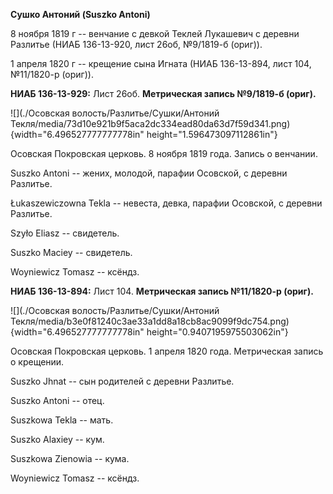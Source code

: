**Сушко Антоний (Suszko Antoni)**

8 ноября 1819 г -- венчание с девкой Теклей Лукашевич с деревни Разлитье
(НИАБ 136-13-920, лист 26об, №9/1819-б (ориг)).

1 апреля 1820 г -- крещение сына Игната (НИАБ 136-13-894, лист 104,
№11/1820-р (ориг)).

**НИАБ 136-13-929:** Лист 26об. **Метрическая запись №9/1819-б (ориг).**

![](./Осовская волость/Разлитье/Сушки/Антоний Текля/media/73d10e921b9f5aca2dc334ead80da63d7f59d341.png){width="6.496527777777778in"
height="1.596473097112861in"}

Осовская Покровская церковь. 8 ноября 1819 года. Запись о венчании.

Suszko Antoni -- жених, молодой, парафии Осовской, с деревни Разлитье.

Łukaszewiczowna Tekla -- невеста, девка, парафии Осовской, с деревни
Разлитье.

Szyło Eliasz -- свидетель.

Suszko Maciey -- свидетель.

Woyniewicz Tomasz -- ксёндз.

**НИАБ 136-13-894:** Лист 104. **Метрическая запись №11/1820-р (ориг).**

![](./Осовская волость/Разлитье/Сушки/Антоний Текля/media/b3e0f81240c3ae33a1dd8a18cb8ac9099f9dc754.png){width="6.496527777777778in"
height="0.9407195975503062in"}

Осовская Покровская церковь. 1 апреля 1820 года. Метрическая запись о
крещении.

Suszko Jhnat -- сын родителей с деревни Разлитье.

Suszko Antoni -- отец.

Suszkowa Tekla -- мать.

Suszko Alaxiey -- кум.

Suszkowa Zienowia -- кума.

Woyniewicz Tomasz -- ксёндз.
